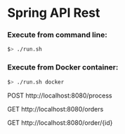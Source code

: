 
# Spring API Rest

### Execute from command line:
```bash
$> ./run.sh
```

### Execute from Docker container:
```bash
$> ./run.sh docker
```

POST http://localhost:8080/process

GET http://localhost:8080/orders

GET http://localhost:8080/order/{id}